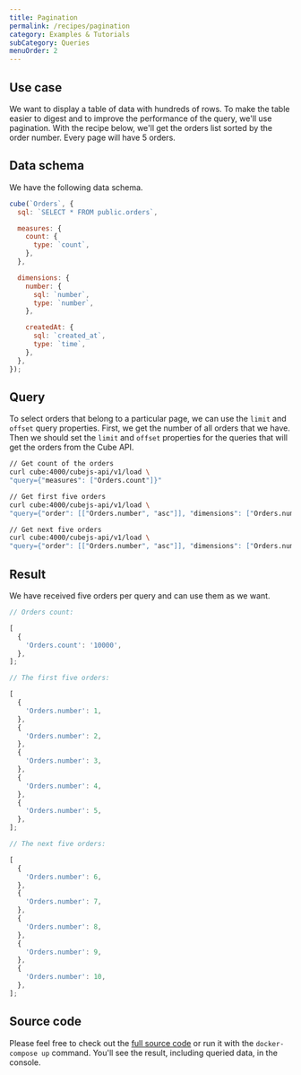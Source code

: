 ```yaml
---
title: Pagination
permalink: /recipes/pagination
category: Examples & Tutorials
subCategory: Queries
menuOrder: 2
---
```


## Use case

We want to display a table of data with hundreds of rows. To make the table
easier to digest and to improve the performance of the query, we'll use
pagination. With the recipe below, we'll get the orders list sorted by the order
number. Every page will have 5 orders.

## Data schema

We have the following data schema.

```javascript
cube(`Orders`, {
  sql: `SELECT * FROM public.orders`,

  measures: {
    count: {
      type: `count`,
    },
  },

  dimensions: {
    number: {
      sql: `number`,
      type: `number`,
    },

    createdAt: {
      sql: `created_at`,
      type: `time`,
    },
  },
});
```

## Query

To select orders that belong to a particular page, we can use the `limit` and
`offset` query properties. First, we get the number of all orders that we have.
Then we should set the `limit` and `offset` properties for the queries that will
get the orders from the Cube API.

```bash
// Get count of the orders
curl cube:4000/cubejs-api/v1/load \
"query={"measures": ["Orders.count"]}"
```

```bash
// Get first five orders
curl cube:4000/cubejs-api/v1/load \
"query={"order": [["Orders.number", "asc"]], "dimensions": ["Orders.number"], "limit": 5}"
```

```bash
// Get next five orders
curl cube:4000/cubejs-api/v1/load \
"query={"order": [["Orders.number", "asc"]], "dimensions": ["Orders.number"], "limit": 5, "offset": 5}"
```

## Result

We have received five orders per query and can use them as we want.

```javascript
// Orders count:

[
  {
    'Orders.count': '10000',
  },
];
```

```javascript
// The first five orders:

[
  {
    'Orders.number': 1,
  },
  {
    'Orders.number': 2,
  },
  {
    'Orders.number': 3,
  },
  {
    'Orders.number': 4,
  },
  {
    'Orders.number': 5,
  },
];
```

```javascript
// The next five orders:

[
  {
    'Orders.number': 6,
  },
  {
    'Orders.number': 7,
  },
  {
    'Orders.number': 8,
  },
  {
    'Orders.number': 9,
  },
  {
    'Orders.number': 10,
  },
];
```

## Source code

Please feel free to check out the
[full source code](https://github.com/cube-js/cube.js/tree/master/examples/recipes/pagination)
or run it with the `docker-compose up` command. You'll see the result, including
queried data, in the console.
